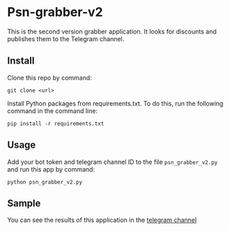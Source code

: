 # Psn-grabber-v2
This is the second version grabber application.
It looks for discounts and publishes them to the Telegram channel.

## Install

Clone this repo by command:
```
git clone <url>
```

Install Python packages from requirements.txt. To do this, run the following command in the command line:
```
pip install -r requirements.txt
```
## Usage

Add your bot token and telegram channel ID to the file `psn_grabber_v2.py`
and run this app by command:
```
python psn_grabber_v2.py
```
## Sample
You can see the results of this application in the [telegram channel](https://t.me/sales_ps_games)
